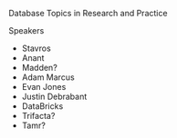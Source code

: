 Database Topics in Research and Practice


Speakers

* Stavros
* Anant
* Madden?
* Adam Marcus
* Evan Jones
* Justin Debrabant
* DataBricks
* Trifacta?
* Tamr?
